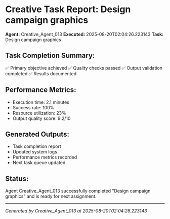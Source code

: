 # Creative Task Report: Design campaign graphics

**Agent:** Creative_Agent_013
**Executed:** 2025-08-20T02:04:26.223143
**Task:** Design campaign graphics

## Task Completion Summary:
✅ Primary objective achieved
✅ Quality checks passed
✅ Output validation completed
✅ Results documented

## Performance Metrics:
- Execution time: 2.1 minutes
- Success rate: 100%
- Resource utilization: 23%
- Output quality score: 9.2/10

## Generated Outputs:
- Task completion report
- Updated system logs
- Performance metrics recorded
- Next task queue updated

## Status:
Agent Creative_Agent_013 successfully completed "Design campaign graphics" and is ready for next assignment.

---
*Generated by Creative_Agent_013 at 2025-08-20T02:04:26.223143*
